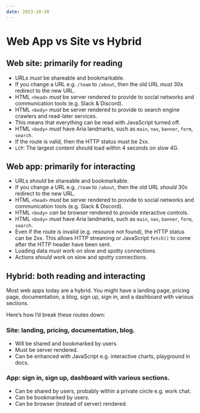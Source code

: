```yaml
---
date: 2023-10-30
---
```


# Web App vs Site vs Hybrid

## Web site: primarily for reading

- URLs _must_ be shareable and bookmarkable.
- If you change a URL e.g. `/team` to `/about`, then the old URL _must_ 30x redirect to the new URL.
- HTML `<head>` _must_ be server rendered to provide to social networks and communication tools (e.g. Slack & Discord).
- HTML `<body>` _must_ be server rendered to provide to search engine crawlers and read-later services.
- This means that everything can be read with JavaScript turned off.
- HTML `<body>` _must_ have Aria landmarks, such as `main`, `nav`, `banner`, `form`, `search`.
- If the route is valid, then the HTTP status must be 2xx.
- `LCP`: The largest content should load within 4 seconds on slow 4G.

## Web app: primarily for interacting

- URLs _should_ be shareable and bookmarkable.
- If you change a URL e.g. `/team` to `/about`, then the old URL _should_ 30x redirect to the new URL.
- HTML `<head>` _must_ be server rendered to provide to social networks and communication tools (e.g. Slack & Discord).
- HTML `<body>` _can_ be browser rendered to provide interactive controls.
- HTML `<body>` _must_ have Aria landmarks, such as `main`, `nav`, `banner`, `form`, `search`.
- Even if the route is invalid (e.g. resource not found), the HTTP status can be 2xx. This allows HTTP streaming or JavaScript `fetch()` to come after the HTTP header have been sent.
- Loading data _must_ work on slow and spotty connections.
- Actions _should_ work on slow and spotty connections.

## Hybrid: both reading and interacting

Most web apps today are a hybrid. You might have a landing page, pricing page, documentation, a blog, sign up, sign in, and a dashboard with various sections.

Here’s how I’d break these routes down:

### Site: landing, pricing, documentation, blog.
- Will be shared and bookmarked by users.
- Must be server rendered.
- Can be enhanced with JavaScript e.g. interactive charts, playground in docs.

### App: sign in, sign up, dashboard with various sections.
- Can be shared by users, probably within a private circle e.g. work chat.
- Can be bookmarked by users.
- Can be browser (instead of server) rendered.
